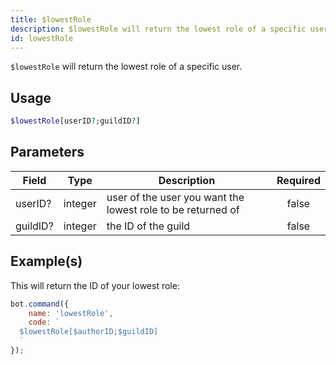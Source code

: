 ```yaml
---
title: $lowestRole
description: $lowestRole will return the lowest role of a specific user.
id: lowestRole
---
```


`$lowestRole` will return the lowest role of a specific user.

## Usage

```php
$lowestRole[userID?;guildID?]
```

## Parameters

| Field    | Type    | Description                                                 | Required |
|----------|---------|-------------------------------------------------------------|:--------:|
| userID?  | integer | user of the user you want the lowest role to be returned of |  false   |
| guildID? | integer | the ID of the guild                                         |  false   |

## Example(s)

This will return the ID of your lowest role:

```javascript
bot.command({
    name: 'lowestRole',
    code: `
  $lowestRole[$authorID;$guildID]
  `
});
```
